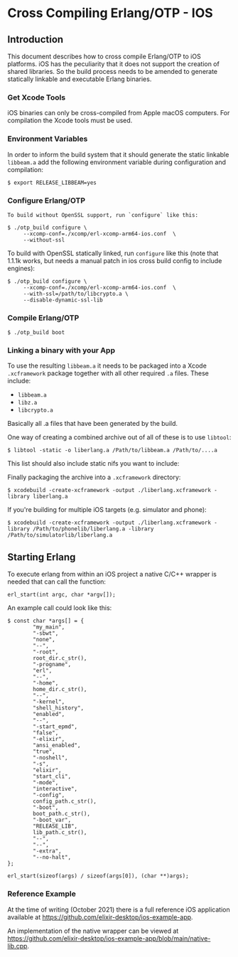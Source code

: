 Cross Compiling Erlang/OTP - IOS
====================================

Introduction
------------

This document describes how to cross compile Erlang/OTP to iOS platforms. iOS has the peculiarity that it does not support the creation of shared libraries. So the build process needs to be amended to generate statically linkable and executable Erlang binaries.

### Get Xcode Tools ###

iOS binaries can only be cross-compiled from Apple macOS computers. For compilation the Xcode tools must be used.
### Environment Variables ###

In order to inform the build system that it should generate the static linkable `libbeam.a` add the following environment variable during configuration and compilation:

    $ export RELEASE_LIBBEAM=yes

### Configure Erlang/OTP ###

    To build without OpenSSL support, run `configure` like this:
    
    $ ./otp_build configure \
         --xcomp-conf=./xcomp/erl-xcomp-arm64-ios.conf  \
         --without-ssl


To build with OpenSSL statically linked, run `configure` like this (note that 1.1.1k works, but needs a manual patch in ios cross build config to include engines):

    $ ./otp_build configure \
         --xcomp-conf=./xcomp/erl-xcomp-arm64-ios.conf  \
         --with-ssl=/path/to/libcrypto.a \
         --disable-dynamic-ssl-lib


### Compile Erlang/OTP ###

    $ ./otp_build boot

### Linking a binary with your App ###
    
To use the resulting `libbeam.a` it needs to be packaged into a Xcode `.xcframework` package together with all other required `.a` files. These include:

* `libbeam.a`
* `libz.a`
* `libcrypto.a`

Basically all .a files that have been generated by the build.

One way of creating a combined archive out of all of these is to use `libtool`:

    $ libtool -static -o liberlang.a /Path/to/libbeam.a /Path/to/....a

This list should also include static nifs you want to include:

Finally packaging the archive into a `.xcframework` directory:

    $ xcodebuild -create-xcframework -output ./liberlang.xcframework -library liberlang.a

If you're building for multiple iOS targets (e.g. simulator and phone):

    $ xcodebuild -create-xcframework -output ./liberlang.xcframework -library /Path/to/phonelib/liberlang.a -library /Path/to/simulatorlib/liberlang.a

## Starting Erlang

To execute erlang from within an iOS project a native C/C++ wrapper is needed that can call the function:

    erl_start(int argc, char *argv[]); 
    
An example call could look like this: 

    $ const char *args[] = {
            "my_main",
            "-sbwt",
            "none",
            "--",
            "-root",
            root_dir.c_str(),
            "-progname",
            "erl",
            "--",
            "-home",
            home_dir.c_str(),
            "--",
            "-kernel",
            "shell_history",
            "enabled",
            "--",
            "-start_epmd",
            "false",
            "-elixir",
            "ansi_enabled",
            "true",
            "-noshell",
            "-s",
            "elixir",
            "start_cli",
            "-mode",
            "interactive",
            "-config",
            config_path.c_str(),
            "-boot",
            boot_path.c_str(),
            "-boot_var",
            "RELEASE_LIB",
            lib_path.c_str(),
            "--",
            "--",
            "-extra",
            "--no-halt",
    };

    erl_start(sizeof(args) / sizeof(args[0]), (char **)args);

### Reference Example

At the time of writing (October 2021) there is a full reference iOS application available at https://github.com/elixir-desktop/ios-example-app.

An implementation of the native wrapper can be viewed at https://github.com/elixir-desktop/ios-example-app/blob/main/native-lib.cpp.

